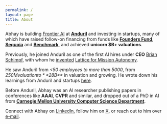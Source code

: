 ```yaml
---
permalink: /
layout: page
title: About
---
```


Abhay is building [Frontier AI](https://www.anduril.com/article/anduril-partners-with-openai-to-advance-u-s-artificial-intelligence-leadership-and-protect-u-s/) at [**Anduril**](http://anduril.com/) and investing in startups, many of which have raised follow-on financing from funds like **[Founders Fund](https://foundersfund.com/)**, **[Sequoia](https://www.sequoiacap.com/)** and **[Benchmark](https://benchmark.com/)**, and achieved **unicorn $B+ valuations**.

Previously, he joined Anduril as one of the first AI hires under **CEO** [Brian Schimpf](https://www.linkedin.com/in/bschimpf/), with whom he [invented](https://patents.google.com/patent/US20230089776A1/en) [Lattice for Mission Autonomy](https://www.anduril.com/mission-autonomy/). 

He saw Anduril from _<50 employees to more than 5000_, from _$250M valuation to **$28B**_ in valuation and growing. He wrote down his learnings from Anduril and startups [here](https://docs.google.com/document/d/1QFR3scxuGSY848qA7JDYEHI2uVB7f5nzIj_jIH7ihZQ/edit). 

Before Anduril, Abhay was an AI researcher publishing papers in conferences like **AAAI**, **CVPR** and similar, and dropped out of a PhD in AI from **[Carnegie Mellon University Computer Science Department](https://csd.cmu.edu/)**.

Connect with Abhay on [LinkedIn](https://www.linkedin.com/in/abhayvenkatesh/), follow him on [X](https://twitter.com/AbhayVenkatesh1), or reach out to him over [e-mail](mailto:abhay.venkatesh@gmail.com).
